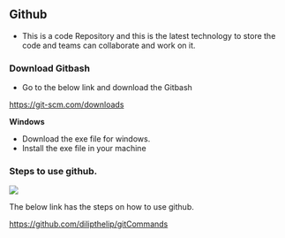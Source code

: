 ## Github

- This is a code Repository and this is the latest technology to store the code and teams can collaborate and work on it.

### Download Gitbash

- Go to the below link and download the Gitbash

https://git-scm.com/downloads

**Windows**
- Download the exe file for windows.
- Install the exe file in your machine


### Steps to use github.

![](https://github.com/dsaish3/Java-Course-Training/tree/master/git-setup/images)

The below link has the steps on how to use github.

https://github.com/dilipthelip/gitCommands
